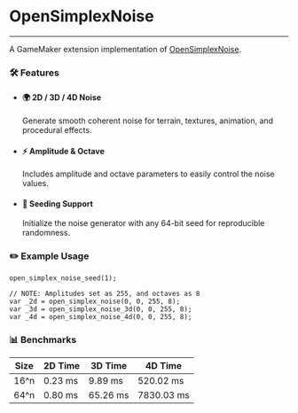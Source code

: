 # OpenSimplexNoise

---

A GameMaker extension implementation of [OpenSimplexNoise](https://github.com/deerel/OpenSimplexNoise).

### 🛠️ Features
- #### 🌍 2D / 3D / 4D Noise
    Generate smooth coherent noise for terrain, textures, animation, and procedural effects.

- #### ⚡ Amplitude & Octave
    Includes amplitude and octave parameters to easily control the noise values.

- #### 🎲 Seeding Support
    Initialize the noise generator with any 64-bit seed for reproducible randomness.

### ✏️ Example Usage

```gml
open_simplex_noise_seed(1);

// NOTE: Amplitudes set as 255, and octaves as 8
var _2d = open_simplex_noise(0, 0, 255, 8);
var _3d = open_simplex_noise_3d(0, 0, 255, 8);
var _4d = open_simplex_noise_4d(0, 0, 255, 8);
```

### 📊 Benchmarks

| Size    | 2D Time | 3D Time  | 4D Time    |
| ------- | ------- | -------- | ---------- |
| 16^n    | 0.23 ms | 9.89 ms  | 520.02 ms  |
| 64^n    | 0.80 ms | 65.26 ms | 7830.03 ms |
